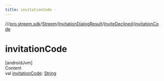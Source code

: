 ```yaml
---
title: invitationCode -
---
```

//[<root>](../../../../../index.md)/[pro.streem.sdk](../../../index.md)/[Streem](../../index.md)/[InvitationDialogResult](../index.md)/[InviteDeclined](index.md)/[invitationCode](invitation-code.md)



# invitationCode  
[androidJvm]  
Content  
val [invitationCode](invitation-code.md): [String](https://kotlinlang.org/api/latest/jvm/stdlib/kotlin/-string/index.html)  



